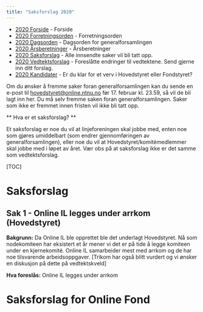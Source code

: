 ```yaml
---
title: "Saksforslag 2020"
---
```


* [2020 Forside](/wiki/online/generalforsamlingen/genfors2020)   - Forside
* [2020 Forretningsorden](/wiki/online/generalforsamlingen/genfors2020/forretningsorden) - Forretningsorden
* [2020 Dagsorden](/wiki/online/generalforsamlingen/genfors2020/dagsorden) - Dagsorden for generalforsamlingen
* [2020 Årsberetninger](/wiki/online/generalforsamlingen/genfors2020/aarsberetninger) - Årsberetninger
* [2020 Saksforslag](/wiki/online/generalforsamlingen/genfors2020/saksforslag) - Alle innsendte saker vil bli tatt opp.
* [2020 Vedtektsforslag](/wiki/online/generalforsamlingen/genfors2020/vedtekstforslag) - Foreslåtte endringer til vedtektene. Send gjerne inn ditt forslag.
* [2020 Kandidater](/wiki/online/generalforsamlingen/genfors2020/valg) - Er du klar for et verv i Hovedstyret eller Fondstyret?

Om du ønsker å fremme saker foran generalforsamlingen kan du sende en e-post til hovedstyret@online.ntnu.no før 17. februar kl. 23.59, så vil de bli lagt inn her. Du må selv fremme saken foran generalforsamlingen. Saker som ikke er fremmet innen fristen vil ikke bli tatt opp. 

** Hva er et saksforslag? **

Et saksforslag er noe du vil at linjeforeningen skal jobbe med, enten noe som gjøres umiddelbart (som endrer gjennomføringen av generalforsamlingen), eller noe du vil at Hovedstyret/komitémedlemmer skal jobbe med i løpet av året. Vær obs på at saksforslag ikke er det samme som vedtektsforslag.

[TOC]

# Saksforslag 

## Sak 1 - Online IL legges under arrkom (Hovedstyret)

**Bakgrunn:** Da Online IL ble opprettet ble det underlagt Hovedstyret. Nå som nodekomiteen har eksistert et år mener vi det er på tide å legge komiteen under en kjernekomité. Online IL samarbeider mest med arrkom og de har noe tilsvarende arbeidsoppgaver. [Trikom har også blitt vurdert og vi ønsker en diskusjon på dette på vedtektskveld]

**Hva foreslås:** Online IL legges under arrkom
  

# Saksforslag for Online Fond
